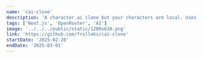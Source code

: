 ```yaml
---
name: 'cai-clone'
description: 'A character.ai clone but your characters are local. Uses free models from OpenRouter.'
tags: ['Next.js', 'OpenRouter', 'AI']
image: '../../../public/static/1200x630.png'
link: 'https://github.com/frolleks/cai-clone'
startDate: '2025-02-28'
endDate: '2025-03-01'
---
```

